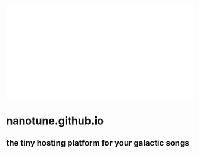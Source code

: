 ![Alt text](static/huddle/img/NanoTune.png?raw=true "NanoTune")

# nanotune.github.io

## the tiny hosting platform for your galactic songs
